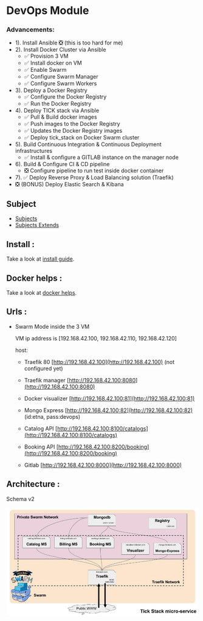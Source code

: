 # DevOps Module


### Advancements:

- 1). Install Ansible :negative_squared_cross_mark: (this is too hard for me)
- 2). Install Docker Cluster via Ansible
    - :white_check_mark: Provision 3 VM
    - :white_check_mark: Install docker on VM
    - :white_check_mark: Enable Swarm
    - :white_check_mark: Configure Swarm Manager
    - :white_check_mark: Configure Swarm Workers
- 3). Deploy a Docker Registry
    - :white_check_mark: Configure the Docker Registry
    - :white_check_mark: Run the Docker Registry
- 4). Deploy TICK stack via Ansible
    - :white_check_mark: Pull & Build docker images
    - :white_check_mark: Push images to the Docker Registry
    - :white_check_mark: Updates the Docker Registry images
    - :white_check_mark: Deploy tick_stack on Docker Swarm cluster
- 5). Build Continuous Integration & Continuous Deployment infrastructures
    - :white_check_mark: Install & configure a GITLAB instance on the manager node
- 6). Build & Configure CI & CD pipeline
    - :negative_squared_cross_mark: Configure pipeline to run test inside docker container
- 7). :white_check_mark: Deploy Reverse Proxy & Load Balancing solution (Traefik)
- :negative_squared_cross_mark: (BONUS) Deploy Elastic Search & Kibana


## Subject

- [Subjects](docs/subjects/subject.png)
- [Subjects Extends](docs/subjects/extends.pdf)


## Install :

Take a look at [install guide](docs/install.md).


## Docker helps :

Take a look at [docker helps](docs/docker.md).


## Urls :

- Swarm Mode inside the 3 VM

    VM ip address is [192.168.42.100, 192.168.42.110, 192.168.42.120]

    host:

    - Traefik 80 [http://192.168.42.100](http://192.168.42.100) (not configured yet)
    - Traefik manager [http://192.168.42.100:8080](http://192.168.42.100:8080)
    - Docker visualizer [http://192.168.42.100:81](http://192.168.42.100:81)
    - Mongo Express [http://192.168.42.100:82](http://192.168.42.100:82) (id:etna, pass:devops)
    - Catalog API [http://192.168.42.100:8100/catalogs](http://192.168.42.100:8100/catalogs)
    - Booking API [http://192.168.42.100:8200/booking](http://192.168.42.100:8200/booking)

    - Gitlab [http://192.168.42.100:8000](http://192.168.42.100:8000)

## Architecture :

Schema v2

![schema archi v2](docs/subjects/schema_archi_v2.jpg "schema archi v2")
